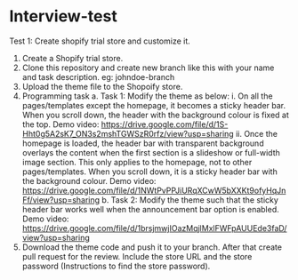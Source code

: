# Interview-test
Test 1: Create shopify trial store and customize it.

1. Create a Shopify trial store.
2. Clone this repository and create new branch like this with your name and task description.
eg: johndoe-branch
3. Upload the theme file to the Shopoify store.
4. Programming task
a. Task 1: Modify the theme as below:
i. On all the pages/templates except the homepage, it becomes a sticky header bar. When you scroll down, the header with the background colour is fixed at the top.
Demo video:
https://drive.google.com/file/d/1S-Hht0g5A2sK7_ON3s2mshTGWSzR0rfz/view?usp=sharing
ii. Once the homepage is loaded, the header bar with transparent background overlays the content when the first section is a slideshow or full-width image section. This only applies to the homepage, not to other pages/templates. When you scroll down, it is a sticky header bar with the background colour.
Demo video:
https://drive.google.com/file/d/1NWtPvPPJiURqXCwW5bXXKt9ofyHqJnFf/view?usp=sharing
b. Task 2: Modify the theme such that the sticky header bar works well when the announcement bar option is enabled.
Demo video:
https://drive.google.com/file/d/1brsjmwjIOazMqjlMxlFWFpAUUEde3faD/view?usp=sharing
5. Download the theme code and push it to your branch. 
After that create pull request for the review.
Include the store URL and the store password (Instructions to find the store password).

